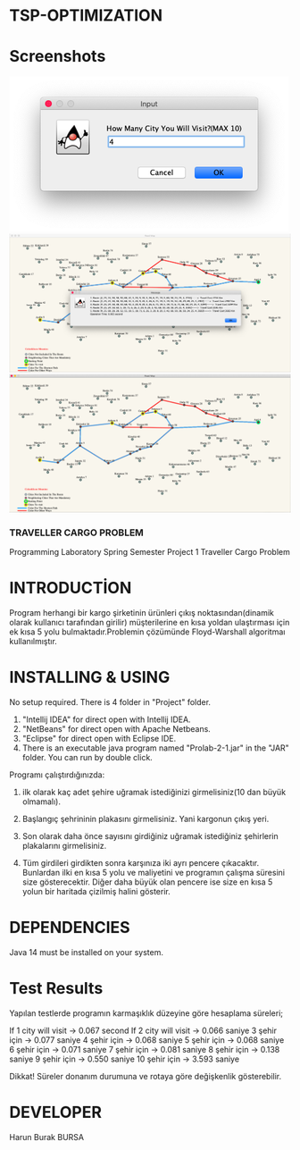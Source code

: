 # TSP-OPTIMIZATION


# Screenshots #
![Alt text](https://github.com/1hbb/TSP-Optimization/blob/master/screenshots/Ekran%20Resmi%202020-05-22%2013.22.03.png "3")
![Alt text](https://github.com/1hbb/TSP-Optimization/blob/master/screenshots/Ekran%20Resmi%202020-05-22%2013.20.08.png "1")
![Alt text](https://github.com/1hbb/TSP-Optimization/blob/master/screenshots/Ekran%20Resmi%202020-05-22%2013.20.27.png "2")



### TRAVELLER CARGO PROBLEM ###

Programming Laboratory Spring Semester Project 1 Traveller Cargo Problem 

# INTRODUCTİON #


Program herhangi bir kargo şirketinin ürünleri çıkış noktasından(dinamik olarak kullanıcı tarafından girilir) müşterilerine
en kısa yoldan ulaştırması için ek kısa 5 yolu bulmaktadır.Problemin çözümünde Floyd-Warshall algoritmaı kullanılmıştır.




# INSTALLING & USING #


No setup required. There is 4 folder in "Project" folder.

1) "Intellij IDEA" for direct open with Intellij IDEA.
2) "NetBeans" for direct open with Apache Netbeans.
3) "Eclipse" for direct open with Eclipse IDE.
4) There is an executable java program named "Prolab-2-1.jar" in the "JAR" folder. 
   You can run by double click.
    


Programı çalıştırdığınızda:
1) ilk olarak kaç adet şehire uğramak istediğinizi girmelisiniz(10 dan büyük olmamalı).  

2) Başlangıç şehrininin plakasını girmelisiniz. Yani kargonun çıkış yeri.

3) Son olarak daha önce sayısını girdiğiniz uğramak istediğiniz şehirlerin plakalarını girmelisiniz.

4) Tüm girdileri girdikten sonra karşınıza iki ayrı pencere çıkacaktır.
 Bunlardan ilki en kısa 5 yolu ve maliyetini ve programın çalışma süresini size gösterecektir.
 Diğer daha büyük olan pencere ise size en kısa 5 yolun bir haritada çizilmiş halini gösterir.




# DEPENDENCIES #


Java 14 must be installed on your system. 



# Test Results #

Yapılan testlerde programın karmaşıklık düzeyine göre hesaplama süreleri;

If 1 city will visit -> 0.067 second
If 2 city will visit -> 0.066 saniye
3 şehir için -> 0.077 saniye
4 şehir için -> 0.068 saniye
5 şehir için -> 0.068 saniye
6 şehir için -> 0.071 saniye
7 şehir için -> 0.081 saniye 
8 şehir için -> 0.138 saniye 
9 şehir için -> 0.550 saniye
10 şehir için -> 3.593 saniye

Dikkat! Süreler donanım durumuna ve rotaya göre değişkenlik gösterebilir.


# DEVELOPER #

Harun Burak BURSA
